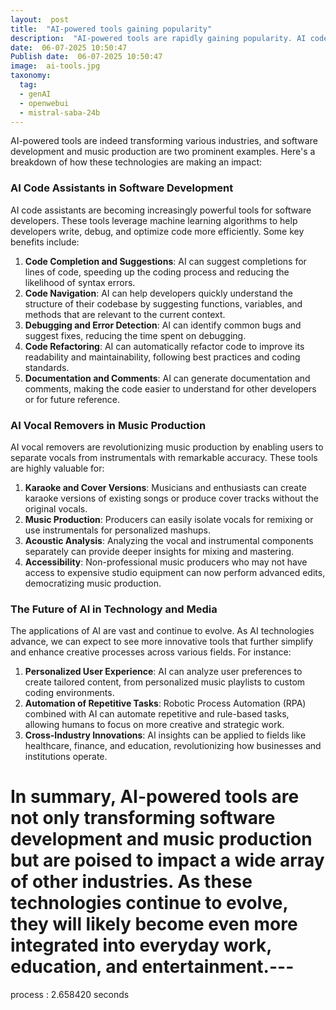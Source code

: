 ```yaml
---
layout:  post
title:  "AI-powered tools gaining popularity"
description:  "AI-powered tools are rapidly gaining popularity. AI code assistants are transforming software development, while AI vocal removers are revolutionizing music production by allowing users to separate vocals from instrumentals easily"
date:  06-07-2025 10:50:47
Publish date:  06-07-2025 10:50:47
image:  ai-tools.jpg
taxonomy:
  tag:
  - genAI
  - openwebui
  - mistral-saba-24b
---
```

AI-powered tools are indeed transforming various industries, and software development and music production are two prominent examples. Here's a breakdown of how these technologies are making an impact:

### AI Code Assistants in Software Development
AI code assistants are becoming increasingly powerful tools for software developers. These tools leverage machine learning algorithms to help developers write, debug, and optimize code more efficiently. Some key benefits include:

1. **Code Completion and Suggestions**: AI can suggest completions for lines of code, speeding up the coding process and reducing the likelihood of syntax errors.
2. **Code Navigation**: AI can help developers quickly understand the structure of their codebase by suggesting functions, variables, and methods that are relevant to the current context.
3. **Debugging and Error Detection**: AI can identify common bugs and suggest fixes, reducing the time spent on debugging.
4. **Code Refactoring**: AI can automatically refactor code to improve its readability and maintainability, following best practices and coding standards.
5. **Documentation and Comments**: AI can generate documentation and comments, making the code easier to understand for other developers or for future reference.

### AI Vocal Removers in Music Production
AI vocal removers are revolutionizing music production by enabling users to separate vocals from instrumentals with remarkable accuracy. These tools are highly valuable for:

1. **Karaoke and Cover Versions**: Musicians and enthusiasts can create karaoke versions of existing songs or produce cover tracks without the original vocals.
2. **Music Production**: Producers can easily isolate vocals for remixing or use instrumentals for personalized mashups.
3. **Acoustic Analysis**: Analyzing the vocal and instrumental components separately can provide deeper insights for mixing and mastering.
4. **Accessibility**: Non-professional music producers who may not have access to expensive studio equipment can now perform advanced edits, democratizing music production.

### The Future of AI in Technology and Media
The applications of AI are vast and continue to evolve. As AI technologies advance, we can expect to see more innovative tools that further simplify and enhance creative processes across various fields. For instance:

1. **Personalized User Experience**: AI can analyze user preferences to create tailored content, from personalized music playlists to custom coding environments.
2. **Automation of Repetitive Tasks**: Robotic Process Automation (RPA) combined with AI can automate repetitive and rule-based tasks, allowing humans to focus on more creative and strategic work.
3. **Cross-Industry Innovations**: AI insights can be applied to fields like healthcare, finance, and education, revolutionizing how businesses and institutions operate.

In summary, AI-powered tools are not only transforming software development and music production but are poised to impact a wide array of other industries. As these technologies continue to evolve, they will likely become even more integrated into everyday work, education, and entertainment.---
===============
process : 2.658420 seconds
